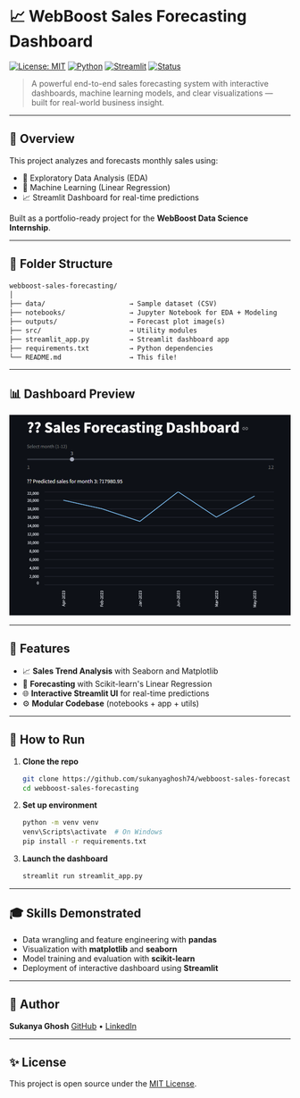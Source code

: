 # 📈 WebBoost Sales Forecasting Dashboard

[![License: MIT](https://img.shields.io/badge/License-MIT-blue.svg)](LICENSE)
[![Python](https://img.shields.io/badge/Python-3.10%2B-blue.svg)](https://www.python.org/)
[![Streamlit](https://img.shields.io/badge/Made%20with-Streamlit-orange)](https://streamlit.io/)
[![Status](https://img.shields.io/badge/status-active-success.svg)]()

> A powerful end-to-end sales forecasting system with interactive dashboards, machine learning models, and clear visualizations — built for real-world business insight.

---

## 🚀 Overview

This project analyzes and forecasts monthly sales using:

* 🔬 Exploratory Data Analysis (EDA)
* 🤖 Machine Learning (Linear Regression)
* 📈 Streamlit Dashboard for real-time predictions

Built as a portfolio-ready project for the **WebBoost Data Science Internship**.

---

## 📁 Folder Structure

```
webboost-sales-forecasting/
│
├── data/                     → Sample dataset (CSV)
├── notebooks/                → Jupyter Notebook for EDA + Modeling
├── outputs/                  → Forecast plot image(s)
├── src/                      → Utility modules
├── streamlit_app.py          → Streamlit dashboard app
├── requirements.txt          → Python dependencies
└── README.md                 → This file!
```

---

## 📊 Dashboard Preview

![Forecast Graph](outputs/forecast_graph.png.png)

---

## 🧠 Features

* 📈 **Sales Trend Analysis** with Seaborn and Matplotlib
* 🔮 **Forecasting** with Scikit-learn's Linear Regression
* 🌐 **Interactive Streamlit UI** for real-time predictions
* ⚙️ **Modular Codebase** (notebooks + app + utils)

---

## 📖 How to Run

1. **Clone the repo**

   ```bash
   git clone https://github.com/sukanyaghosh74/webboost-sales-forecasting.git
   cd webboost-sales-forecasting
   ```

2. **Set up environment**

   ```bash
   python -m venv venv
   venv\Scripts\activate  # On Windows
   pip install -r requirements.txt
   ```

3. **Launch the dashboard**

   ```bash
   streamlit run streamlit_app.py
   ```

---

## 🎓 Skills Demonstrated

* Data wrangling and feature engineering with **pandas**
* Visualization with **matplotlib** and **seaborn**
* Model training and evaluation with **scikit-learn**
* Deployment of interactive dashboard using **Streamlit**

---

## 👥 Author

**Sukanya Ghosh**
[GitHub](https://github.com/sukanyaghosh74) • [LinkedIn](https://www.linkedin.com/in/sukanya-ghosh-706129274/)

---

## ✨ License

This project is open source under the [MIT License](LICENSE).
